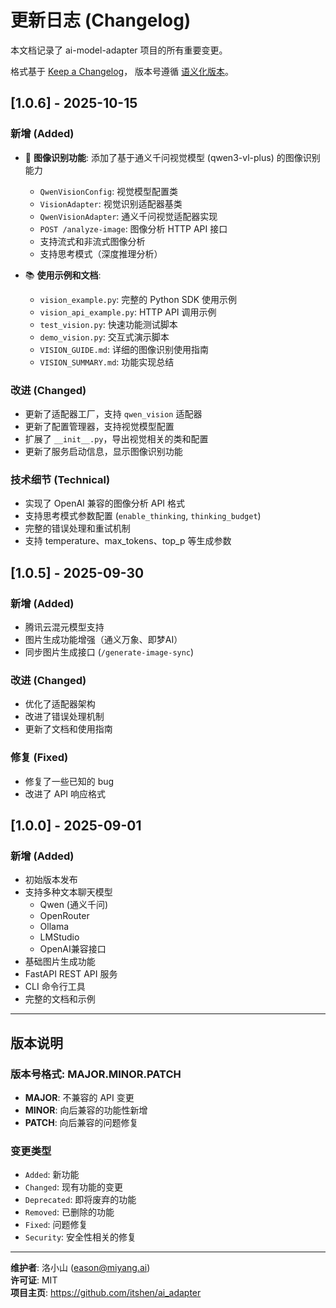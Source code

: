 # 更新日志 (Changelog)

本文档记录了 ai-model-adapter 项目的所有重要变更。

格式基于 [Keep a Changelog](https://keepachangelog.com/zh-CN/1.0.0/)，
版本号遵循 [语义化版本](https://semver.org/lang/zh-CN/)。

## [1.0.6] - 2025-10-15

### 新增 (Added)
- 🎉 **图像识别功能**: 添加了基于通义千问视觉模型 (qwen3-vl-plus) 的图像识别能力
  - `QwenVisionConfig`: 视觉模型配置类
  - `VisionAdapter`: 视觉识别适配器基类
  - `QwenVisionAdapter`: 通义千问视觉适配器实现
  - `POST /analyze-image`: 图像分析 HTTP API 接口
  - 支持流式和非流式图像分析
  - 支持思考模式（深度推理分析）
  
- 📚 **使用示例和文档**:
  - `vision_example.py`: 完整的 Python SDK 使用示例
  - `vision_api_example.py`: HTTP API 调用示例
  - `test_vision.py`: 快速功能测试脚本
  - `demo_vision.py`: 交互式演示脚本
  - `VISION_GUIDE.md`: 详细的图像识别使用指南
  - `VISION_SUMMARY.md`: 功能实现总结

### 改进 (Changed)
- 更新了适配器工厂，支持 `qwen_vision` 适配器
- 更新了配置管理器，支持视觉模型配置
- 扩展了 `__init__.py`，导出视觉相关的类和配置
- 更新了服务启动信息，显示图像识别功能

### 技术细节 (Technical)
- 实现了 OpenAI 兼容的图像分析 API 格式
- 支持思考模式参数配置 (`enable_thinking`, `thinking_budget`)
- 完整的错误处理和重试机制
- 支持 temperature、max_tokens、top_p 等生成参数

## [1.0.5] - 2025-09-30

### 新增 (Added)
- 腾讯云混元模型支持
- 图片生成功能增强（通义万象、即梦AI）
- 同步图片生成接口 (`/generate-image-sync`)

### 改进 (Changed)
- 优化了适配器架构
- 改进了错误处理机制
- 更新了文档和使用指南

### 修复 (Fixed)
- 修复了一些已知的 bug
- 改进了 API 响应格式

## [1.0.0] - 2025-09-01

### 新增 (Added)
- 初始版本发布
- 支持多种文本聊天模型
  - Qwen (通义千问)
  - OpenRouter
  - Ollama
  - LMStudio
  - OpenAI兼容接口
- 基础图片生成功能
- FastAPI REST API 服务
- CLI 命令行工具
- 完整的文档和示例

---

## 版本说明

### 版本号格式: MAJOR.MINOR.PATCH

- **MAJOR**: 不兼容的 API 变更
- **MINOR**: 向后兼容的功能性新增
- **PATCH**: 向后兼容的问题修复

### 变更类型

- `Added`: 新功能
- `Changed`: 现有功能的变更
- `Deprecated`: 即将废弃的功能
- `Removed`: 已删除的功能
- `Fixed`: 问题修复
- `Security`: 安全性相关的修复

---

**维护者**: 洛小山 (eason@miyang.ai)  
**许可证**: MIT  
**项目主页**: https://github.com/itshen/ai_adapter